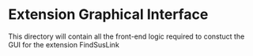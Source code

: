 # Extension Graphical Interface

This directory will contain all the front-end logic required to constuct the GUI for the extension FindSusLink

